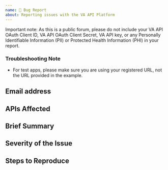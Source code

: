 ```yaml
---
name: 🔴 Bug Report
about: Reporting issues with the VA API Platform
---
```


Important note: As this is a public forum, please do not include your VA API OAuth Client ID, VA API OAuth Client Secret, VA API key, or any Personally Identifiable Information (PII) or Protected Health Information (PHI) in your report.

### Troubleshooting Note
* For test apps, please make sure you are using your registered URL, not the URL provided in the example.


## Email address

<!-- Please include your email address -->

## APIs Affected

<!-- Please list affected APIs -->

## Brief Summary 

<!-- One or two sentence summary of the issue. --> 

## Severity of the Issue

<!-- Please indicate how severe this issue is for your use case. -->
<!-- Does it prevent you from using the API? Were you able to workaround? -->

## Steps to Reproduce

<!-- Please include any details about your environment, language, browser, operating system, etc that will help us reproduce. -->
